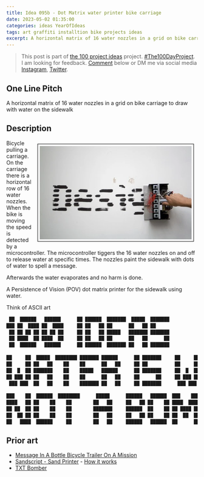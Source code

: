 ```yaml
---
title: Idea 095b - Dot Matrix water printer bike carriage
date: 2023-05-02 01:35:00
categories: ideas YearOfIdeas
tags: art graffiti installtion bike projects ideas
excerpt: A horizontal matrix of 16 water nozzles in a grid on bike carriage to draw with water on the sidewalk
---
```


> This post is part of [the 100 project ideas](https://blog.abluestar.com/projects/2023-100-ideas/) project. [#The100DayProject](https://www.the100dayproject.org/). I am looking for feedback. <a href='#utterances-comments'>Comment</a> below or DM me via social media <a href="https://instagram.com/funvill" rel="nofollow noopener noreferrer"><i class="fab fa-fw fa-instagram" aria-hidden="true"></i><span class="label">Instagram</span></a>, <a href="https://twitter.com/funvill" rel="nofollow noopener noreferrer"><i class="fab fa-fw fa-twitter" aria-hidden="true"></i><span class="label">Twitter</span></a>.

## One Line Pitch

A horizontal matrix of 16 water nozzles in a grid on bike carriage to draw with water on the sidewalk

## Description

<img src='\public\uploads\2023\dotmatrix.png' alt='dotmatrix' title='dotmatrix' style="float: right; max-width: 400px; margin: 10px; border: 1px solid black; padding: 5px">Bicycle pulling a carriage. On the carriage there is a horizontal row of 16 water nozzles. When the bike is moving the speed is detected by a microcontroller. The microcontroller tiggers the 16 water nozzles on and off to release water at specific times. The nozzles paint the sidewalk with dots of water to spell a message.

Afterwards the water evaporates and no harm is done.

A Persistence of Vision (POV) dot matrix printer for the sidewalk using water.

Think of ASCII art

```txt
 ██  ██████   ██████      ██ ██████  ███████  █████  ███████ 
███ ██  ████ ██  ████     ██ ██   ██ ██      ██   ██ ██      
 ██ ██ ██ ██ ██ ██ ██     ██ ██   ██ █████   ███████ ███████ 
 ██ ████  ██ ████  ██     ██ ██   ██ ██      ██   ██      ██ 
 ██  ██████   ██████      ██ ██████  ███████ ██   ██ ███████ 
                                                                                                        
██     ██  █████  ████████ ███████ ██████      ██ ███████     ██     ██ ███████ ████████ 
██     ██ ██   ██    ██    ██      ██   ██     ██ ██          ██     ██ ██         ██    
██  █  ██ ███████    ██    █████   ██████      ██ ███████     ██  █  ██ █████      ██    
██ ███ ██ ██   ██    ██    ██      ██   ██     ██      ██     ██ ███ ██ ██         ██    
 ███ ███  ██   ██    ██    ███████ ██   ██     ██ ███████      ███ ███  ███████    ██    

███    ██  ██████  ████████      █████      ██████   ██████  ███    ███ ██████  
████   ██ ██    ██    ██        ██   ██     ██   ██ ██    ██ ████  ████ ██   ██
██ ██  ██ ██    ██    ██        ███████     ██████  ██    ██ ██ ████ ██ ██████  
██  ██ ██ ██    ██    ██        ██   ██     ██   ██ ██    ██ ██  ██  ██ ██   ██
██   ████  ██████     ██        ██   ██     ██████   ██████  ██      ██ ██████  
```

## Prior art

- [Message In A Bottle Bicycle Trailer On A Mission](https://hackaday.com/2020/06/19/message-in-a-bottle-bicycle-trailer-on-a-mission/)
- [Sandscript - Sand Printer](https://www.youtube.com/watch?v=ZW-IqDJhunQ) - [How it works](https://www.youtube.com/watch?v=YwJofR75oeI)
- [TXT Bomber](https://hackaday.com/2010/08/05/txtbomber/)
